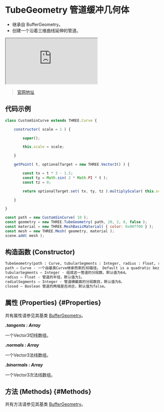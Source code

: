 # TubeGeometry 管道缓冲几何体

- 继承自 BufferGeometry。
- 创建一个沿着三维曲线延伸的管道。

<iframe id="scene" src="https://threejs.org/docs/scenes/geometry-browser.html#TubeGeometry"></iframe>

>[官网地址](https://threejs.org/docs/index.html#api/zh/geometries/TubeGeometry)


## 代码示例

```js
class CustomSinCurve extends THREE.Curve {

	constructor( scale = 1 ) {

		super();

		this.scale = scale;

	}

	getPoint( t, optionalTarget = new THREE.Vector3() ) {

		const tx = t * 3 - 1.5;
		const ty = Math.sin( 2 * Math.PI * t );
		const tz = 0;

		return optionalTarget.set( tx, ty, tz ).multiplyScalar( this.scale );

	}

}

const path = new CustomSinCurve( 10 );
const geometry = new THREE.TubeGeometry( path, 20, 2, 8, false );
const material = new THREE.MeshBasicMaterial( { color: 0x00ff00 } );
const mesh = new THREE.Mesh( geometry, material );
scene.add( mesh );
```

## 构造函数 (Constructor)

```md
TubeGeometry(path : Curve, tubularSegments : Integer, radius : Float, radialSegments : Integer, closed : Boolean)
path — Curve - 一个由基类Curve继承而来的3D路径。 Default is a quadratic bezier curve.
tubularSegments — Integer - 组成这一管道的分段数，默认值为64。
radius — Float - 管道的半径，默认值为1。
radialSegments — Integer - 管道横截面的分段数目，默认值为8。
closed — Boolean 管道的两端是否闭合，默认值为false。
```

## 属性 (Properties) {#Properties}

共有属性请参见其基类 [BufferGeometry](../core/BufferGeometry#Properties)。

***.tangents : Array***

一个Vector3切线数组。

***.normals : Array***

一个Vector3法线数组。

***.binormals : Array***

一个Vector3次法线数组。

## 方法 (Methods) {#Methods}

共有方法请参见其基类 [BufferGeometry](../core/BufferGeometry#Methods)。
